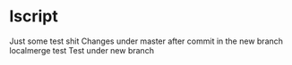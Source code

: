 # lscript
Just some test shit
Changes under master after commit in the new branch
localmerge test
Test under new branch
